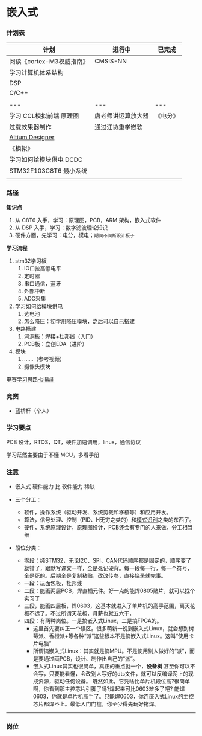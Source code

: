 # 嵌入式

### 计划表

| 计划                                                         | 进行中             | 已完成   |
| ------------------------------------------------------------ | ------------------ | -------- |
| 阅读《cortex-M3权威指南》                                    | CMSIS-NN           |          |
| 学习计算机体系结构                                           |                    |          |
| DSP                                                          |                    |          |
| C/C++                                                        |                    |          |
|                                                              |                    |          |
| ---                                                          | ---                | ---      |
| 学习 CCL模拟前端 原理图                                      | 唐老师讲运算放大器 | 《电分》 |
| 过载效果器制作                                               | 通过江协重学嵌软   |          |
| [Altium Designer](https://www.bilibili.com/video/BV16t411N7RD/?spm_id_from=333.337.search-card.all.click&vd_source=441cc1a302800e0f2a991b10d6ee8072) |                    |          |
| 《模拟》                                                     |                    |          |
| 学习如何给模块供电 DCDC                                      |                    |          |
| STM32F103C8T6 最小系统                                       |                    |          |
|                                                              |                    |          |

### 路径

**知识点**

1. 从 C8T6 入手，学习：原理图，PCB，ARM 架构，嵌入式软件
2. 从 DSP 入手，学习：数字滤波理论知识
3. 硬件方面，先学习：电分，模电；`期间不间断设计板子`

**学习流程**

1. stm32学习板
   1. IO口拉高低电平
   2. 定时器
   3. 串口通信，蓝牙
   4. 外部中断
   5. ADC采集
2. 学习如何给模块供电
   1. 选电池
   2. 怎么降压：初学用降压模块，之后可以自己搭建
3. 电路搭建
   1. 洞洞板：焊接+杜邦线（入门）
   2. PCB板：立创EDA（进阶）
4. 模块
   1. ......（参考视频）
   2. 摄像头模块

[电赛学习思路-bilibili](https://www.bilibili.com/video/BV1f34y1P7Mb/?spm_id_from=333.1007.top_right_bar_window_history.content.click&vd_source=441cc1a302800e0f2a991b10d6ee8072)

### 竞赛

+ 蓝桥杯（个人）

### 学习要点

PCB 设计，RTOS，QT，硬件加速调用，linux，通信协议

学习茫然主要由于不懂 MCU，多看手册

### 注意

+ 嵌入式 硬件能力 比 软件能力 稀缺

+ 三个分工：
  + 软件，操作系统（驱动开发、系统剪裁和移植等）和应用开发。
  + 算法，信号处理、控制（PID、H无穷之类的）和[模式识别](https://zhida.zhihu.com/search?q=模式识别&zhida_source=entity&is_preview=1)之类的东西了。
  + 硬件，系统原理设计，[原理图](https://zhida.zhihu.com/search?q=原理图&zhida_source=entity&is_preview=1)设计，PCB还会有专门的人来做，分工相当细

+ 段位分类：
  + 零段：纯STM32，无论I2C、SPI、CAN代码顺序都是固定的，顺序变了就错了，跟默写课文一样，全是死记硬背。每一段每一行，每一个符号，全是死的。后期全是复制粘贴，改改传参，直接烧录就完事。
  + 一段：玩面包板，杜邦线
  + 二段：能画两层PCB，焊直插元件。好一点的能焊0805贴片，就可以找个实习了
  + 三段，能画四层板，焊0603，这基本就进入了单片机的高手范围，离天花板不远了。不过所谓天花板，月薪也就五六干，
  + 四段：有两种岗位。一是搞嵌入式Linux，二是搞FPGA的。
    + 这里首先要纠正一个误区。很多萌新一说到嵌入式Linux，就会想到树莓派、香橙派+等各种“派”这些根本不是搞嵌入式Linux。这叫“使用卡片电脑”
    + 所谓搞嵌入式Linux：其实就是搞MPU。不是使用别人做好的“派”，而是要通过画PCB，设计、制作出自己的“派”。
    + 嵌入式Linux其实也很简单，真正的重点就一个，**设备树**
      甚至你可以不会写，只要能看懂，会改别人写好的dts文件，就可以反编译网上的现成资源，驱动任何设备。
      既然如此，它凭啥比单片机段位高?很简单啊，你看到那主控芯片引脚了吗?焊起来可比0603难多了吧?
      能焊0603，你就是单片机高手了。只能焊0603，你连嵌入式Linux的主控芯片都焊不上。最低入门门槛，你至少得先玩好拖焊。

---

### 岗位

